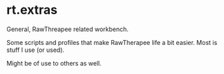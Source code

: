# rt.extras
General, RawThreapee related workbench.

Some scripts and profiles that make RawTherapee life a bit easier. Most is stuff I use (or used).

Might be of use to others as well.
